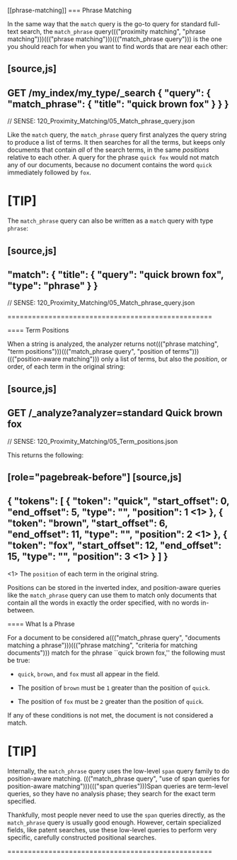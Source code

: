 [[phrase-matching]]
=== Phrase Matching

In the same way that the `match` query is the go-to query for standard
full-text search, the `match_phrase` query((("proximity matching", "phrase matching")))((("phrase matching")))((("match_phrase query"))) is the one you should reach for
when you want to find words that are near each other:

[source,js]
--------------------------------------------------
GET /my_index/my_type/_search
{
    "query": {
        "match_phrase": {
            "title": "quick brown fox"
        }
    }
}
--------------------------------------------------
// SENSE: 120_Proximity_Matching/05_Match_phrase_query.json

Like the `match` query, the `match_phrase` query first analyzes the query
string to produce a list of terms. It then searches for all the terms, but
keeps only documents that contain _all_ of the search terms, in the same
_positions_ relative to each other.  A query for the phrase `quick fox`
would not match any of our documents, because no document contains the word
`quick` immediately followed by `fox`.

[TIP]
==================================================

The `match_phrase` query can also be written as a `match` query with type
`phrase`:

[source,js]
--------------------------------------------------
"match": {
    "title": {
        "query": "quick brown fox",
        "type":  "phrase"
    }
}
--------------------------------------------------
// SENSE: 120_Proximity_Matching/05_Match_phrase_query.json

==================================================

==== Term Positions

When a string is analyzed, the analyzer returns not((("phrase matching", "term positions")))((("match_phrase query", "position of terms")))((("position-aware matching"))) only a list of terms, but
also the _position_, or order, of each term in the original string:

[source,js]
--------------------------------------------------
GET /_analyze?analyzer=standard
Quick brown fox
--------------------------------------------------
// SENSE: 120_Proximity_Matching/05_Term_positions.json

This returns the following:

[role="pagebreak-before"]
[source,js]
--------------------------------------------------
{
   "tokens": [
      {
         "token": "quick",
         "start_offset": 0,
         "end_offset": 5,
         "type": "<ALPHANUM>",
         "position": 1 <1>
      },
      {
         "token": "brown",
         "start_offset": 6,
         "end_offset": 11,
         "type": "<ALPHANUM>",
         "position": 2 <1>
      },
      {
         "token": "fox",
         "start_offset": 12,
         "end_offset": 15,
         "type": "<ALPHANUM>",
         "position": 3 <1>
      }
   ]
}
--------------------------------------------------
<1> The `position` of each term in the original string.

Positions can be stored in the inverted index, and position-aware queries like
the `match_phrase` query can use them to match only documents that contain
all the words in exactly the order specified, with no words in-between.

==== What Is a Phrase

For a document to be considered a((("match_phrase query", "documents matching a phrase")))((("phrase matching", "criteria for matching documents"))) match for the phrase ``quick brown fox,'' the following must be true:

* `quick`, `brown`, and `fox` must all appear in the field.

* The position of `brown` must be `1` greater than the position of `quick`.

* The position of `fox` must be `2` greater than the position of `quick`.

If any of these conditions is not met, the document is not considered a match.

[TIP]
==================================================

Internally, the `match_phrase` query uses the low-level `span` query family to
do position-aware matching. ((("match_phrase query", "use of span queries for position-aware matching")))((("span queries")))Span queries are term-level queries, so they have
no analysis phase; they search for the exact term specified.

Thankfully, most people never need to use the `span` queries directly, as the
`match_phrase` query is usually good enough. However, certain specialized
fields, like patent searches, use these low-level queries to perform very
specific, carefully constructed positional searches.

==================================================
